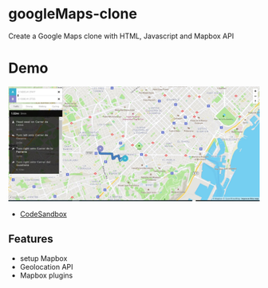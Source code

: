 # googleMaps-clone

Create a Google Maps clone with HTML, Javascript and Mapbox API

# Demo
![Google Maps](https://github.com/dianavile/googleMaps-clone/blob/master/google-maps-clone.JPG)
- [CodeSandbox]()

## Features
- setup Mapbox
- Geolocation API
- Mapbox plugins
